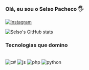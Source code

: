 ### Olá, eu sou o Selso Pacheco 🖐️

[![Instagram](https://img.shields.io/badge/Instagram-E4405F?style=for-the-badge&logo=instagram&logoColor=white)](https://www.instagram.com/pachecoselso/)

![Selso's GitHub stats](https://github-readme-stats.vercel.app/api?username=selsopacheco&show_icons=true&theme=transparent)

### Tecnologias que domino

<div style="display: inline_block"><br/>
<img align="center" alt ="c#" src= "https://img.shields.io/badge/C%23-239120?style=for-the-badge&logo=c-sharp&logoColor=white"/>
<img align="center" alt ="js" src= "https://img.shields.io/badge/JavaScript-F7DF1E?style=for-the-badge&logo=javascript&logoColor=black"/>
<img align="center" alt ="php" src= "https://img.shields.io/badge/PHP-777BB4?style=for-the-badge&logo=php&logoColor=white"/>
<img align="center" alt ="python" src= "https://img.shields.io/badge/Python-14354C?style=for-the-badge&logo=python&logoColor=white"/>


</div>
